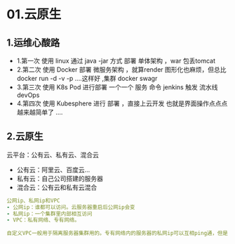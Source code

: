 

# 01.云原生



## 1.运维心酸路

- 1.第一次 使用 linux 通过 java -jar 方式 部署 单体架构 ，war 包丢tomcat
- 2.第二次 使用 Docker 部署 微服务架构 ，就算render 图形化也麻烦，但总比 docker run  -d   -v -p ....这样好  ,集群 docker swagr
- 3.第三次 使用 K8s  Pod 进行部署 一个一个 服务 命令 jenkins 触发 流水线 devOps
- 4.第四次 使用 Kubesphere 进行 部署 ，直接上云开发 也就是界面操作点点点 
越来越简单了 ....





## 2.云原生

云平台：公有云、私有云、混合云

- 公有云：阿里云、百度云...
- 私有云：自己公司搭建的服务器
- 混合云：公有云和私有云混合



```yaml
公网ip、私网ip和VPC
- 公网ip：谁都可以访问。云服务器重启后公网ip会变
- 私网ip：一个集群里内部相互访问
- VPC：私有网络、专有网络。
    
自定义VPC一般用于隔离服务器集群用的。专有网络内的服务器的私网ip可以互相ping通，但是不是一个专有网络的服务器用私网ip是ping不通的。
```







